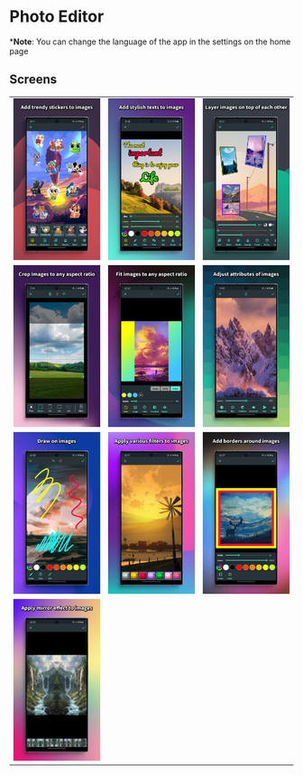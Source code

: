# Photo Editor

***Note**: You can change the language of the app in the settings on the home page

## Screens
<table>
  <tr>
    <td style="margin-right: 10px;"><img src="/screens/sticker.jpg?raw=true" alt="Sticker"></td>
    <td style="margin-left: 10px;"><img src="/screens/text.jpg?raw=true" alt="Text"></td>
    <td style="margin-right: 10px;"><img src="/screens/image.jpg?raw=true" alt="Image"></td>
  </tr>
   <tr>
   <td style="margin-left: 10px;"><img src="/screens/crop.jpg?raw=true" alt="Crop"></td>
    <td style="margin-right: 10px;"><img src="/screens/fit.jpg?raw=true" alt="Fit"></td>
    <td style="margin-left: 10px;"><img src="/screens/adjust.jpg?raw=true" alt="Adjust"></td>
  </tr>
   <tr>
    <td style="margin-right: 10px;"><img src="/screens/draw.jpg?raw=true" alt="Draw"></td>
    <td><img src="/screens/filter.jpg?raw=true" alt="Filter"></td>
     <td style="margin-left: 10px;"><img src="/screens/border.jpg?raw=true" alt="Border"></td>
  </tr>
   <tr>
   <td style="margin-left: 10px;"><img src="/screens/mirror.jpg?raw=true" alt="Mirror"></td>
  </tr>
</table>
